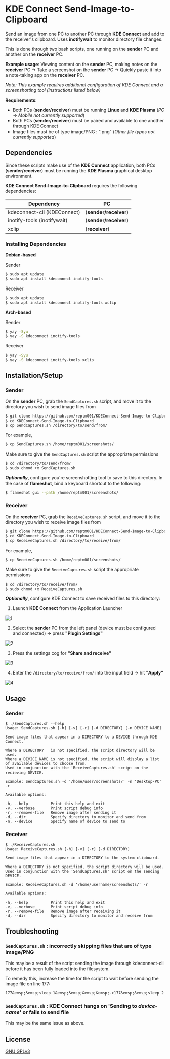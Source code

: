 # KDE Connect Send-Image-to-Clipboard

Send an image from one PC to another PC through **KDE Connect** and add to the receiver's clipboard. Uses **inotifywait** to monitor directory file changes.

This is done through two bash scripts, one running on the **sender** PC and another on the **receiver** PC.

**Example usage**: Viewing content on the **sender** PC, making notes on the **receiver** PC -> Take a screenshot on the **sender** PC -> Quickly paste it into a note-taking app on the **receiver** PC. 

*Note: This example requires additional configuration of KDE Connect and a screenshotting tool (instructions listed below)*

**Requirements**:

- Both PCs (**sender/receiver**) must be running **Linux** and **KDE Plasma** (*PC -> Mobile not currently supported*)
- Both PCs (**sender/receiver**) must be paired and available to one another through KDE Connect
- Image files must be of type image/PNG : ".png" (*Other file types not currently supported*)

## Dependencies

Since these scripts make use of the **KDE Connect** application, both PCs (**sender/receiver**) must be running the **KDE Plasma** graphical desktop environment.

**KDE Connect Send-Image-to-Clipboard** requires the following dependencies:

| Dependency | PC |
| ---------- | -- |
| kdeconnect-cli (KDEConnect) | (**sender/receiver**) |
| inotify-tools (inotifywait) | (**sender/receiver**) |
| xclip | (**receiver**) |

### Installing Dependencies

**Debian-based**

Sender

```bash
$ sudo apt update
$ sudo apt install kdeconnect inotify-tools
```

Receiver

```bash
$ sudo apt update
$ sudo apt install kdeconnect inotify-tools xclip
```

**Arch-based**

Sender

```bash
$ yay -Syu
$ yay -S kdeconnect inotify-tools
```

Receiver

```bash
$ yay -Syu
$ yay -S kdeconnect inotify-tools xclip
```

## Installation/Setup

### Sender

On the **sender** PC, grab the `SendCaptures.sh` script, and move it to the directory you wish to send image files from

```bash
$ git clone https://github.com/reptm001/KDEConnect-Send-Image-to-Clipboard
$ cd KDEConnect-Send-Image-to-Clipboard
$ cp SendCaptures.sh /directory/to/send/from/
```

For example,

```bash
$ cp SendCaptures.sh /home/reptm001/screenshots/
```

Make sure to give the `SendCaptures.sh` script the appropriate permissions

```bash
$ cd /directory/to/send/from/
$ sudo chmod +x SendCaptures.sh
```

***Optionally***, configure you're screenshotting tool to save to this directory. In the case of **flameshot**, bind a keyboard shortcut to the following:

```bash
$ flameshot gui --path /home/reptm001/screenshots/
```

### Receiver

On the **receiver** PC, grab the `ReceiveCaptures.sh` script, and move it to the directory you wish to receive image files from

```bash
$ git clone https://github.com/reptm001/KDEConnect-Send-Image-to-Clipboard
$ cd KDEConnect-Send-Image-to-Clipboard
$ cp ReceiveCaptures.sh /directory/to/receive/from/
```

For example,

```bash
$ cp ReceiveCaptures.sh /home/reptm001/screenshots/
```

Make sure to give the `ReceiveCaptures.sh` script the appropriate permissions

```bash
$ cd /directory/to/receive/from/
$ sudo chmod +x ReceiveCaptures.sh
```

***Optionally***, configure KDE Connect to save received files to this directory:

1) Launch **KDE Connect** from the Application Launcher

![1](https://user-images.githubusercontent.com/7481414/153090220-4e19c678-31f9-4a07-bec4-cbb02be92c78.png)

2) Select the **sender** PC from the left panel (device must be configured and connected) -> press **"Plugin Settings"**

![2](https://user-images.githubusercontent.com/7481414/153090260-017b979d-2507-47f9-8078-06eb4e90b3e6.png)

3) Press the settings cog for **"Share and receive"**

![3](https://user-images.githubusercontent.com/7481414/153090276-543dbcf5-ca4e-4afc-a657-769b817ed6e1.png)

4) Enter the `/directory/to/receive/from/` into the input field -> hit **"Apply"**

![4](https://user-images.githubusercontent.com/7481414/153090292-2ae0852e-4bad-406f-a280-3281b86c7c14.png)

## Usage

### Sender

```
$ ./SendCaptures.sh --help
Usage: SendCaptures.sh [-h] [-v] [-r] [-d DIRECTORY] [-n DEVICE_NAME]

Send image files that appear in a DIRECTORY to a DEVICE through KDE Connect.

Where a DIRECTORY   is not specified, the script directory will be used.
Where a DEVICE_NAME is not specified, the script will display a list of available devices to choose from.
Used in conjunction with the 'ReceiveCaptures.sh' script on the recieving DEVICE.

Example: SendCaptures.sh -d '/home/user/screenshots/' -n 'Desktop-PC' -r

Available options:

-h, --help          Print this help and exit
-v, --verbose       Print script debug info
-r, --remove-file   Remove image after sending it
-d, --dir           Specify directory to monitor and send from
-n, --device        Specify name of device to send to
```

### Receiver

```
$ ./ReceiveCaptures.sh
Usage: ReceiveCaptures.sh [-h] [-v] [-r] [-d DIRECTORY]

Send image files that appear in a DIRECTORY to the system clipboard.

Where a DIRECTORY is not specified, the script directory will be used.
Used in conjunction with the 'SendCaptures.sh' script on the sending DEVICE.

Example: ReceiveCaptures.sh -d '/home/username/screenshots/' -r

Available options:

-h, --help          Print this help and exit
-v, --verbose       Print script debug info
-r, --remove-file   Remove image after receiving it
-d, --dir           Specify directory to monitor and receive from
```

## Troubleshooting

### `SendCaptures.sh` : incorrectly skipping files that are of type image/PNG

This may be a result of the script sending the image through kdeconnect-cli before it has been fully loaded into the filesystem.

To remedy this, increase the time for the script to wait before sending the image file on line 177:

```
177&emsp;&emsp;sleep 1&emsp;&emsp;&emsp;&emsp;->177&emsp;&emsp;sleep 2
```

### `SendCaptures.sh` : KDE Connect hangs on 'Sending to *device-name*' or fails to send file

This may be the same issue as above.

## License
[GNU GPLv3](https://choosealicense.com/licenses/gpl-3.0/)
